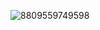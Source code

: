 ![8809559749598](https://github.com/hankyungeun/hankyungeun/assets/57738749/14d3ded9-ad1b-4e9f-90e4-7039a2a63eb8)

<!--
**hankyungeun/hankyungeun** is a ✨ _special_ ✨ repository because its `README.md` (this file) appears on your GitHub profile.

Here are some ideas to get you started:

- 🔭 I’m currently working on ...
- 🌱 I’m currently learning ...
- 👯 I’m looking to collaborate on ...
- 🤔 I’m looking for help with ...
- 💬 Ask me about ...
- 📫 How to reach me: ...
- 😄 Pronouns: ...
- ⚡ Fun fact: ...
-->
